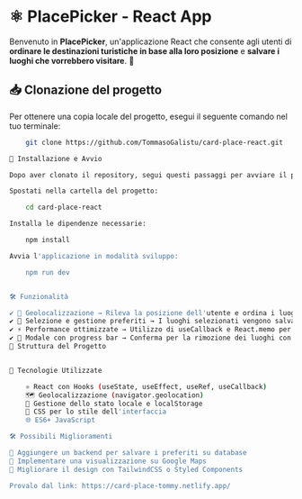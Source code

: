 # ⚛️ PlacePicker - React App

Benvenuto in **PlacePicker**, un'applicazione React che consente agli utenti di **ordinare le destinazioni turistiche in base alla loro posizione** e **salvare i luoghi che vorrebbero visitare**. 🚀

## 📥 Clonazione del progetto

Per ottenere una copia locale del progetto, esegui il seguente comando nel tuo terminale:

```bash
    git clone https://github.com/TommasoGalistu/card-place-react.git

🚀 Installazione e Avvio

Dopo aver clonato il repository, segui questi passaggi per avviare il progetto:

Spostati nella cartella del progetto:

    cd card-place-react

Installa le dipendenze necessarie:

    npm install

Avvia l'applicazione in modalità sviluppo:

    npm run dev


🛠️ Funzionalità

✔️ 📍 Geolocalizzazione → Rileva la posizione dell'utente e ordina i luoghi in base alla distanza.
✔️ 📌 Selezione e gestione preferiti → I luoghi selezionati vengono salvati nel localStorage.
✔️ ⚡ Performance ottimizzate → Utilizzo di useCallback e React.memo per evitare re-render inutili.
✔️ 🛑 Modale con progress bar → Conferma per la rimozione dei luoghi con timer visivo.
📌 Struttura del Progetto


🔧 Tecnologie Utilizzate

    ⚛️ React con Hooks (useState, useEffect, useRef, useCallback)
    🗺️ Geolocalizzazione (navigator.geolocation)
    💾 Gestione dello stato locale e localStorage
    🎨 CSS per lo stile dell'interfaccia
    🌐 ES6+ JavaScript

🛠️ Possibili Miglioramenti

🔹 Aggiungere un backend per salvare i preferiti su database
🔹 Implementare una visualizzazione su Google Maps
🔹 Migliorare il design con TailwindCSS o Styled Components

Provalo dal link: https://card-place-tommy.netlify.app/